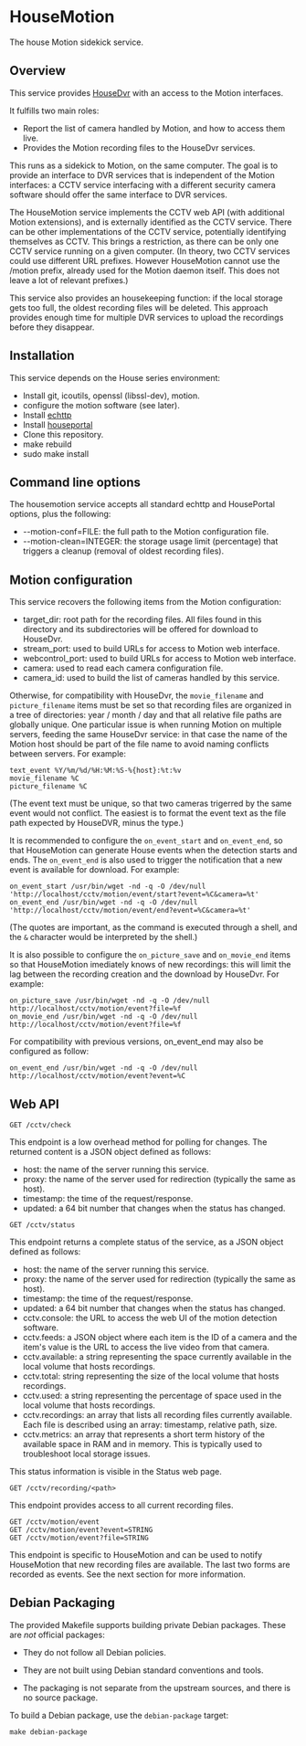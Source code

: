 # HouseMotion
The house Motion sidekick service.

## Overview

This service provides [HouseDvr](https://github.com/pascal-fb-martin/housedvr) with an access to the Motion interfaces.

It fulfills two main roles:

- Report the list of camera handled by Motion, and how to access them live.
- Provides the Motion recording files to the HouseDvr services.

This runs as a sidekick to Motion, on the same computer. The goal is to provide an interface to DVR services that is independent of the Motion interfaces: a CCTV service interfacing with a different security camera software should offer the same interface to DVR services.

The HouseMotion service implements the CCTV web API (with additional Motion extensions), and is externally identified as the CCTV service. There can be other implementations of the CCTV service, potentially identifying themselves as CCTV. This brings a restriction, as there can be only one CCTV service running on a given computer. (In theory, two CCTV services could use different URL prefixes. However HouseMotion cannot use the /motion prefix, already used for the Motion daemon itself. This does not leave a lot of relevant prefixes.)

This service also provides an housekeeping function: if the local storage gets too full, the oldest recording files will be deleted. This approach provides enough time for multiple DVR services to upload the recordings before they disappear.

## Installation

This service depends on the House series environment:

* Install git, icoutils, openssl (libssl-dev), motion.
* configure the motion software (see later).
* Install [echttp](https://github.com/pascal-fb-martin/echttp)
* Install [houseportal](https://github.com/pascal-fb-martin/houseportal)
* Clone this repository.
* make rebuild
* sudo make install

## Command line options

The housemotion service accepts all standard echttp and HousePortal options, plus the following:

* --motion-conf=FILE: the full path to the Motion configuration file.
* --motion-clean=INTEGER: the storage usage limit (percentage) that triggers a cleanup (removal of oldest recording files).

## Motion configuration

This service recovers the following items from the Motion configuration:

* target_dir: root path for the recording files. All files found in this directory and its subdirectories will be offered for download to HouseDvr.
* stream_port: used to build URLs for access to Motion web interface.
* webcontrol_port: used to build URLs for access to Motion web interface.
* camera: used to read each camera configuration file.
* camera_id: used to build the list of cameras handled by this service.

Otherwise, for compatibility with HouseDvr, the `movie_filename` and `picture_filename` items must be set so that recording files are organized in a tree of directories: year / month / day and that all relative file paths are globally unique. One particular issue is when running Motion on multiple servers, feeding the same HouseDvr service: in that case the name of the Motion host should be part of the file name to avoid naming conflicts between servers. For example:

```
text_event %Y/%m/%d/%H:%M:%S-%{host}:%t:%v
movie_filename %C
picture_filename %C
```
(The event text must be unique, so that two cameras trigerred by the same event would not conflict. The easiest is to format the event text as the file path expected by HouseDVR, minus the type.)

It is recommended to configure the `on_event_start` and `on_event_end`, so that HouseMotion can generate House events when the detection starts and ends. The `on_event_end` is also used to trigger the notification that a new event is available for download. For example:
```
on_event_start /usr/bin/wget -nd -q -O /dev/null 'http://localhost/cctv/motion/event/start?event=%C&camera=%t'
on_event_end /usr/bin/wget -nd -q -O /dev/null 'http://localhost/cctv/motion/event/end?event=%C&camera=%t'
```
(The quotes are important, as the command is executed through a shell, and the `&` character would be interpreted by the shell.)

It is also possible to configure the `on_picture_save` and `on_movie_end` items so that HouseMotion imediately knows of new recordings: this will limit the lag between the recording creation and the download by HouseDvr. For example:

```
on_picture_save /usr/bin/wget -nd -q -O /dev/null http://localhost/cctv/motion/event?file=%f
on_movie_end /usr/bin/wget -nd -q -O /dev/null http://localhost/cctv/motion/event?file=%f
```

For compatibility with previous versions, on_event_end may also be configured as follow:
```
on_event_end /usr/bin/wget -nd -q -O /dev/null http://localhost/cctv/motion/event?event=%C
```

## Web API

```
GET /cctv/check
```

This endpoint is a low overhead method for polling for changes. The returned content is a JSON object defined as follows:

* host: the name of the server running this service.
* proxy: the name of the server used for redirection (typically the same as host).
* timestamp: the time of the request/response.
* updated: a 64 bit number that changes when the status has changed.

```
GET /cctv/status
```
This endpoint returns a complete status of the service, as a JSON object defined as follows:

* host: the name of the server running this service.
* proxy: the name of the server used for redirection (typically the same as host).
* timestamp: the time of the request/response.
* updated: a 64 bit number that changes when the status has changed.
* cctv.console: the URL to access the web UI of the motion detection software.
* cctv.feeds: a JSON object where each item is the ID of a camera and the item's value is the URL to access the live video from that camera.
* cctv.available: a string representing the space currently available in the local volume that hosts recordings.
* cctv.total:  string representing the size of the local volume that hosts recordings.
* cctv.used: a string representing the percentage of space used in the local volume that hosts recordings.
* cctv.recordings: an array that lists all recording files currently available. Each file is described using an array: timestamp, relative path, size.
* cctv.metrics: an array that represents a short term history of the available space in RAM and in memory. This is typically used to troubleshoot local storage issues.

This status information is visible in the Status web page.

```
GET /cctv/recording/<path>
```
This endpoint provides access to all current recording files.

```
GET /cctv/motion/event
GET /cctv/motion/event?event=STRING
GET /cctv/motion/event?file=STRING
```
This endpoint is specific to HouseMotion and can be used to notify HouseMotion that new recording files are available. The last two forms are recorded as events. See the next section for more information.

## Debian Packaging

The provided Makefile supports building private Debian packages. These are _not_ official packages:

- They do not follow all Debian policies.

- They are not built using Debian standard conventions and tools.

- The packaging is not separate from the upstream sources, and there is
  no source package.

To build a Debian package, use the `debian-package` target:
```
make debian-package
```

